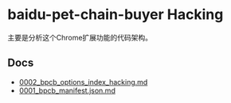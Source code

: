 # baidu-pet-chain-buyer Hacking

主要是分析这个Chrome扩展功能的代码架构。

## Docs

* [0002_bpcb_options_index_hacking.md](0002_bpcb_options_index_hacking.md)
* [0001_bpcb_manifest.json.md](0001_bpcb_manifest.json.md)
